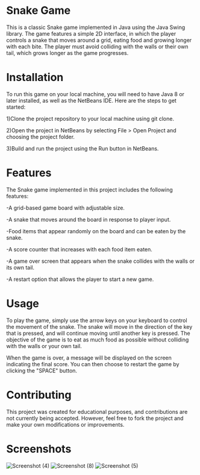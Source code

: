 # Snake Game
This is a classic Snake game implemented in Java using the Java Swing library. The game features a simple 2D interface, in which the player controls a snake that moves around a grid, eating food and growing longer with each bite. The player must avoid colliding with the walls or their own tail, which grows longer as the game progresses.

# Installation
To run this game on your local machine, you will need to have Java 8 or later installed, as well as the NetBeans IDE. Here are the steps to get started:

1)Clone the project repository to your local machine using git clone.

2)Open the project in NetBeans by selecting File > Open Project and choosing the project folder.

3)Build and run the project using the Run button in NetBeans.

# Features
The Snake game implemented in this project includes the following features:

-A grid-based game board with adjustable size.

-A snake that moves around the board in response to player input.

-Food items that appear randomly on the board and can be eaten by the snake.

-A score counter that increases with each food item eaten.

-A game over screen that appears when the snake collides with the walls or its own tail.

-A restart option that allows the player to start a new game.

# Usage
To play the game, simply use the arrow keys on your keyboard to control the movement of the snake. The snake will move in the direction of the key that is pressed, and will continue moving until another key is pressed. The objective of the game is to eat as much food as possible without colliding with the walls or your own tail.

When the game is over, a message will be displayed on the screen indicating the final score. You can then choose to restart the game by clicking the "SPACE" button.

# Contributing
This project was created for educational purposes, and contributions are not currently being accepted. However, feel free to fork the project and make your own modifications or improvements.

# Screenshots
![Screenshot (4)](https://user-images.githubusercontent.com/117908592/222985047-ee3edd8b-6b8f-4a2f-a913-31783bbd716d.png)
![Screenshot (8)](https://user-images.githubusercontent.com/117908592/222985066-c4b17dba-ddee-4096-add5-17fa4a838353.png)
![Screenshot (5)](https://user-images.githubusercontent.com/117908592/222985077-e73ea6f3-a320-4ee6-8730-373ac5ca913e.png)
